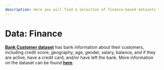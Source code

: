 ```yaml
---
description: Here you will find a selection of finance-based datasets to practice Data.
---
```


# Data: Finance

[**Bank Customer dataset**](https://github.com/MaurissaCM/Decoded-DA-Datastore/raw/master/data/bank-customers.zip) has bank information about their customers, including credit score, geography, age, gender, salary, balance, and if they are active, have a credit card, and/or have left the bank. More information on the dataset can be found [**here**](https://www.kaggle.com/santoshd3/bank-customers).

